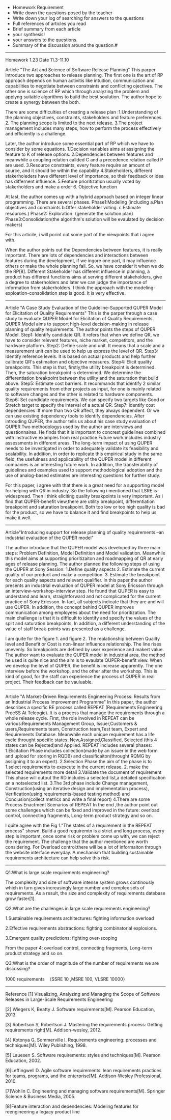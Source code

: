 - Homework Requirement
- Write down the questions posed by the teacher
- Write down your log of searching for answers to the questions
- Full references of articles you read
- Brief summary from each article
- your synthesis!
- your answers to the questions.
- Summary of the discussion around the question.#


------------------------------------------------------------------------------------------------------------------------------------------

Homework 1.23 Date 11.3-11.10

Article "The Art and Science of Software Release Planning" 
This parper introduce two approaches to release planning. The first one is the art of RP approach depends on human activitis like intuition, communication and capabilities to negotiate between constraints and conflicting ojectives. The other one is science of RP which through analyzing the problem and applyng suitable algorithms to build the best soulution. The author hope to create a synergy between the both.

There are some difficulties of creating a release plan :1.Understanding of the planning objectives, constraints, stakeholders and feature preferences. 2. The planning scope is limited to the next release. 3.The project management includes many steps, how to perform the process effectively and efficiently is a challenge.

Later, the author introduce some essential part of RP which we have to consider by some equations. 1.Decision variables aims at assigning the feature to K of release options. 2.Dependencies between features and meanwhile a coupling relation callded C and a precedence relation called P are used. 3.Resource constraints, every feature require an amount of source, and it should be within the capability 4.Stakeholders, different stakerholeders have different level of importance, so their feedback or idea has differnent influence. 5.Feature prioritization usually voted by stakerholders and make a order 6. Objective function

At last, the author comes up with a hybrid approach based on integer linear programming. There are several phases. Phase1:Modeling (including a.Plan objectives and constraints b.Offer stakeholder voting. c.Estimate resources.)  Phase2: Exploration（generate the solution plan） Phase3:Consolidation(the algorithm's solution will be evaulated by decision makers)

For this articile, i will porint out some part of the viewpoints that i agree with.

When the author points out the Dependencies between features, it is really important. There are lots of dependencies and interactions between features during the development, if we ingore one part, it may influence others or make the whole planning fail. So, we have consider it when we do the RP[8].
Different Stakeholder has different influence in planning, a product has different functions aims at serving different stakeholders, give a degree to stakerholders and later we can judge the importance of information from stakerholders.
I think the approach with the modeling-exploation-consolidation step is good. It is very effective.

------------------------------------------------------------------------------------------------------------------------------------------


Article "A Case Study Evaluation of the Guideline-Supported QUPER Model for Elicitation of Quality Requirements" 
This is the parper through a case study to evaluate QUPER Model for Elicitation of Quality Requirements.
QUPER Model aims to support high-level decision-making in release planning of quality requirements. The author points the steps of QUPER  Model.
Step1: Identify candidate QR. It refers that when we define QR, we have to consider relevent features, niche market, competitors, and the hardware platform.
Step2: Define scale and unit. It means that a scale and a measurement unit can be used to help us express the level of QR.
Step3: Identify reference levels. It is based on actual products and help further calibrate QR's estimaiton and objective measures.
Step4: Elicit quality breakpoints. This step is that, firstly,the utility breakpoint is determined. Then, the saturation breakpoint is determined. We determine the differentiation breakpoint between the utility and the saturation that build above.
Step5: Estimate cost barriers. It recommands that identify 2 similar quality requirements from other projects as input, for one is mainly related to software changes and the other is related to hardware components.
Step6: Set candidate requirements. We can specify two targets like Good or Stretch target to specify the interval of a actual QR.
Step7: Identify cost dependencies :If more than two QR affect, they always dependent. Or we can use existing dependency tools to identify dependencies.
After introuding QUPER, the author tells us about his case study evaluation of QUPER.Two methodologys used by the author are interviews and questionnaires. He finds that it is important to concrest guidelines combined with instructive examples from real practice.Future work includes industry assessments in different areas. The long-term impact of using QUPER needs to be investigated in order to adequately validate its feasibility and scalability.
In addition, in order to replicate this empirical study in the same field, the usefulness and applicability of the QUPER model in different companies is an interesting future work. In addition, the transferability of guidelines and examples used to support methodological adoption and the use of analog-based estimates are interesting questions for further study.

For this paper, i agree with that there is a great need for a supporting model for helping with QR in industry. So the following i mentioned that LSRE is widespread.
Then i think eliciting quality breakpoints is very important. As i find that QUPER-benefit view,there are utility breakpoint, differentiation breakpoint and saturation breakpoint. Both too low or too high quality is bad for the product, so we have to balance it and find breakpoints to help us make it well.


------------------------------------------------------------------------------------------------------------------------------------------

Article"Introducing support for release planning of quality requirements –an industrial evaluation of the QUPER model"

The author introduce that the QUPER model was developed by three main steps: Problem Definition, Model Definition and Model validation. Meanwhile this model aims at supporting prioritizaiton and roadmapping of QR at early ages of release planning.
The author planned the following steps of using the QUPER at Sony Session: 1.Define quality aspects 2. Estimate the current quality of our product and make a competition. 3. Estimate the breakpoint for each quality aspects and relevant qualifier.
In this paper,the author presents an industrial evaluation of QUPER model at Sony Ericsson through an interview-workshop-interview step. 
He found that QUPER is easy to understand and learn, straightforward and not complicated for the current practice of Sony Ericsson. In fact, all subjects indicate that they are and will use QUPER. In addition, the concept behind QUPER improves communication among employees about the need for prioritization. The main challenge is that it is difficult to identify and specify the values of the split and saturation breakpoints. In addition, a different understanding of the value of staff break-points was presented as a challenge.

I am quite for the figure 1. and figure 2. The realationship between Quailty level and Benefit or Cost is non-linear influence relationship. The line rises unevenly. So breakpoints are defined by user experience and makert value.
The author want to evaluate the QUPER model in industrial area, the method he used is quite nice and the aim is to evaulate QUPER-benefit view. When we develop the level of QUPER, the benefit is increase apparently. 
The one interview before the workshop, and the other after the workshop. This is kind of good, for the staff can experience the process of QUPER in real project. Their feedback can be vauluable.


------------------------------------------------------------------------------------------------------------------------------------------


Article "A Market-Driven Requirements Engineering Process: Results from an Industrial Process Improvement Programme"
In this paper, the author describes a specific RE process called REPEAT (Requirements Engineering ProeSS At Teleogic). It is a process that manage the requirements through a whole release cycle.
First, the role involved in REPEAT can be various:Requirements Management Group, Issuer,Customers & users,Requirements team, Construction team,Test team, Expert and Requirements Database.
Meanwhile each unique requirement has a life cycle throught specific states: New,Assigned,Classified, Selected (this 4 states can be Rejected)and Applied.
REPEAT includes several phases:
1.Elicitation Phase includes collection(made by an issuer in the web form and upload for storing in RQDB) and classificaiton(throught RQMG by assigning it to an expert).
2.Selection Phase the aim of the phase is to 1.select requirements to exexcute in the current release. 2. make the selected requirements more detail 3.Validate the document of requirement  This phase will output the RD includes a selected list,a detailed specification an a notselected list.
3.The 3rd phase include Change management, Construction(using an iterative design and implementation process), Verification(using requirements-based testing method) and Conclusion(collect metrics and write a final report)
4.There are some Process Enactment Scenarios of REPEAT
In the end ,the author point out some challenges which can be fixed and improved in the future: overload control, connecting fragments, Long-term product strategy and so on.

I quite agree with the Fig 1."The states of a requirement in the REPEAT process" shown. Build a good requiremtn is a strict and long process, every step is important, once some risk or problem come up with, we can reject the requirement.
The challenge that the author mentioned are worth considering.  For Overload control:there will be a lot of informaiton through the website interface everyday. A mechanism that building sustainable requirements architecture can help solve this risk.


------------------------------------------------------------------------------------------------------------------------------------------


Q1:What is large scale requirements engineering?

The complexity and size of software intense system grows continously which in turn gives increasingly large number and complex sets of requirements. As a result, the size and complexity of requirements datebase grow faster[1]. 

Q2:What are the challenges in large scale requirements engineering?

1.Sustainable requirements architectures: fighting information overload

2.Effective requirements abstractions: fighting combinatorial explosions.

3.Emergent quality predictions: fighting over-scoping

From the paper 4: overload control, connecting fragments, Long-term product strategy and so on.


Q3:What is the order of magnitude of the number of requirements we are discussing?

1000 requirements  （SSRE 10 ,MSRE 100, VLSRE 10000）

----------------------------------------------------------------------------------------------------------------------------------------







Reference 
[1] Visualizing, Analyzing and Managing the Scope of Software Releases in Large-Scale Requirements Engineering

[2] Wiegers K, Beatty J. Software requirements[M]. Pearson Education, 2013.

[3] Robertson S, Robertson J. Mastering the requirements process: Getting requirements right[M]. Addison-wesley, 2012.

[4] Kotonya G, Sommerville I. Requirements engineering: processes and techniques[M]. Wiley Publishing, 1998.

[5] Lauesen S. Software requirements: styles and techniques[M]. Pearson Education, 2002.

[6]Leffingwell D. Agile software requirements: lean requirements practices for teams, programs, and the enterprise[M]. Addison-Wesley
Professional, 2010.

[7]Wohlin C. Engineering and managing software requirements[M]. Springer Science & Business Media, 2005.

[8]Feature interaction and dependencies: Modeling features for reengineering a legacy product line

